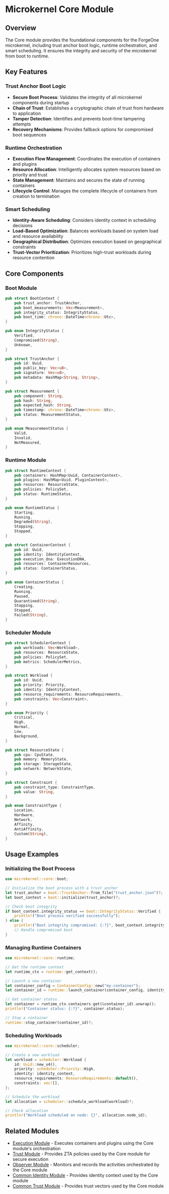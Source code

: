 # Microkernel Core Module

## Overview
The Core module provides the foundational components for the ForgeOne microkernel, including trust anchor boot logic, runtime orchestration, and smart scheduling. It ensures the integrity and security of the microkernel from boot to runtime.

## Key Features

### Trust Anchor Boot Logic
- **Secure Boot Process**: Validates the integrity of all microkernel components during startup
- **Chain of Trust**: Establishes a cryptographic chain of trust from hardware to application
- **Tamper Detection**: Identifies and prevents boot-time tampering attempts
- **Recovery Mechanisms**: Provides fallback options for compromised boot sequences

### Runtime Orchestration
- **Execution Flow Management**: Coordinates the execution of containers and plugins
- **Resource Allocation**: Intelligently allocates system resources based on priority and trust
- **State Management**: Maintains and secures the state of running containers
- **Lifecycle Control**: Manages the complete lifecycle of containers from creation to termination

### Smart Scheduling
- **Identity-Aware Scheduling**: Considers identity context in scheduling decisions
- **Load-Based Optimization**: Balances workloads based on system load and resource availability
- **Geographical Distribution**: Optimizes execution based on geographical constraints
- **Trust-Vector Prioritization**: Prioritizes high-trust workloads during resource contention

## Core Components

### Boot Module
```rust
pub struct BootContext {
    pub trust_anchor: TrustAnchor,
    pub boot_measurements: Vec<Measurement>,
    pub integrity_status: IntegrityStatus,
    pub boot_time: chrono::DateTime<chrono::Utc>,
}

pub enum IntegrityStatus {
    Verified,
    Compromised(String),
    Unknown,
}

pub struct TrustAnchor {
    pub id: Uuid,
    pub public_key: Vec<u8>,
    pub signature: Vec<u8>,
    pub metadata: HashMap<String, String>,
}

pub struct Measurement {
    pub component: String,
    pub hash: String,
    pub expected_hash: String,
    pub timestamp: chrono::DateTime<chrono::Utc>,
    pub status: MeasurementStatus,
}

pub enum MeasurementStatus {
    Valid,
    Invalid,
    NotMeasured,
}
```

### Runtime Module
```rust
pub struct RuntimeContext {
    pub containers: HashMap<Uuid, ContainerContext>,
    pub plugins: HashMap<Uuid, PluginContext>,
    pub resources: ResourceState,
    pub policies: PolicySet,
    pub status: RuntimeStatus,
}

pub enum RuntimeStatus {
    Starting,
    Running,
    Degraded(String),
    Stopping,
    Stopped,
}

pub struct ContainerContext {
    pub id: Uuid,
    pub identity: IdentityContext,
    pub execution_dna: ExecutionDNA,
    pub resources: ContainerResources,
    pub status: ContainerStatus,
}

pub enum ContainerStatus {
    Creating,
    Running,
    Paused,
    Quarantined(String),
    Stopping,
    Stopped,
    Failed(String),
}
```

### Scheduler Module
```rust
pub struct SchedulerContext {
    pub workloads: Vec<Workload>,
    pub resources: ResourceState,
    pub policies: PolicySet,
    pub metrics: SchedulerMetrics,
}

pub struct Workload {
    pub id: Uuid,
    pub priority: Priority,
    pub identity: IdentityContext,
    pub resource_requirements: ResourceRequirements,
    pub constraints: Vec<Constraint>,
}

pub enum Priority {
    Critical,
    High,
    Normal,
    Low,
    Background,
}

pub struct ResourceState {
    pub cpu: CpuState,
    pub memory: MemoryState,
    pub storage: StorageState,
    pub network: NetworkState,
}

pub struct Constraint {
    pub constraint_type: ConstraintType,
    pub value: String,
}

pub enum ConstraintType {
    Location,
    Hardware,
    Network,
    Affinity,
    AntiAffinity,
    Custom(String),
}
```

## Usage Examples

### Initializing the Boot Process
```rust
use microkernel::core::boot;

// Initialize the boot process with a trust anchor
let trust_anchor = boot::TrustAnchor::from_file("trust_anchor.json")?;
let boot_context = boot::initialize(trust_anchor)?;

// Check boot integrity
if boot_context.integrity_status == boot::IntegrityStatus::Verified {
    println!("Boot process verified successfully");
} else {
    println!("Boot integrity compromised: {:?}", boot_context.integrity_status);
    // Handle compromised boot
}
```

### Managing Runtime Containers
```rust
use microkernel::core::runtime;

// Get the runtime context
let runtime_ctx = runtime::get_context();

// Launch a new container
let container_config = ContainerConfig::new("my-container");
let container_id = runtime::launch_container(container_config, identity_context)?;

// Get container status
let container = runtime_ctx.containers.get(&container_id).unwrap();
println!("Container status: {:?}", container.status);

// Stop a container
runtime::stop_container(container_id)?;
```

### Scheduling Workloads
```rust
use microkernel::core::scheduler;

// Create a new workload
let workload = scheduler::Workload {
    id: Uuid::new_v4(),
    priority: scheduler::Priority::High,
    identity: identity_context,
    resource_requirements: ResourceRequirements::default(),
    constraints: vec![],
};

// Schedule the workload
let allocation = scheduler::schedule_workload(workload)?;

// Check allocation
println!("Workload scheduled on node: {}", allocation.node_id);
```

## Related Modules
- [Execution Module](./execution.md) - Executes containers and plugins using the Core module's orchestration
- [Trust Module](./trust.md) - Provides ZTA policies used by the Core module for secure execution
- [Observer Module](./observer.md) - Monitors and records the activities orchestrated by the Core module
- [Common Identity Module](../common/identity.md) - Provides identity context used by the Core module
- [Common Trust Module](../common/trust.md) - Provides trust vectors used by the Core module